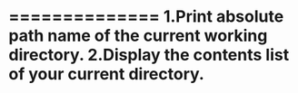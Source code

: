 ==============
1.Print absolute path name of the current working directory.
2.Display the contents list of your current directory.
==============
